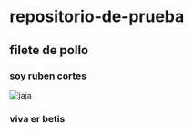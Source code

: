 # repositorio-de-prueba
## filete de pollo
### soy ruben cortes
![jaja](https://i.pinimg.com/originals/22/e3/97/22e3973a4695d928f99002e2841aeb03.jpg)
### viva er betis
